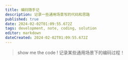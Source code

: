 ```yaml
---
title: 编码随手记
description: 记录一些通用场景写的代码和思路
published: true
date: 2024-02-02T01:09:55.672Z
tags: development, note, coding, solution
editor: markdown
dateCreated: 2024-02-02T01:09:55.672Z
---
```


> show me the code !
> 记录某些通用场景下的编码过程！